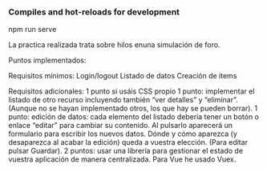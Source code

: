 ### Compiles and hot-reloads for development
npm run serve


La practica realizada trata sobre hilos enuna simulación de foro.

Puntos implementados:

Requisitos mínimos:
    Login/logout
    Listado de datos
    Creación de items

Requisitos adicionales:
    1 punto si usáis CSS propio
    1 punto: implementar el listado de otro recurso incluyendo también “ver detalles” y “eliminar”. (Aunque no se hayan implementado otros, los que hay se pueden borrar).
    1 punto: edición de datos: cada elemento del listado debería tener un botón o enlace “editar” para cambiar su contenido. Al pulsarlo aparecerá un formulario para escribir los nuevos datos. Dónde y cómo aparezca (y desaparezca al acabar la edición) queda a vuestra elección. (Para editar pulsar Guardar).
    2 puntos: usar una librería para gestionar el estado de vuestra aplicación de manera centralizada. Para Vue he usado Vuex.